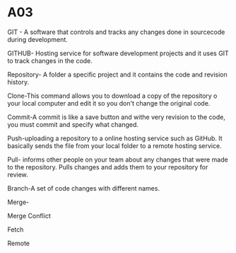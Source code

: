 # A03

GIT - A software that controls and tracks any changes done in sourcecode during development. 

GITHUB- Hosting service for software development projects and it uses GIT to track changes in the code.

Repository- A folder a specific project and it contains the code and revision history.

Clone-This command allows you to download a copy of the repository o your local computer and edit it so you don't change the original code.

Commit-A commit is like a save button and withe very revision to the code, you must commit and specify what changed.

Push-uploading a repository to a online hosting service such as GitHub. It basically sends the file from your local folder to a remote hosting service.

Pull- informs other people on your team about any changes that were made to the repository. Pulls changes and adds them to your repository for review.

Branch-A set of code changes with different names.

Merge-

Merge Conflict

Fetch

Remote
